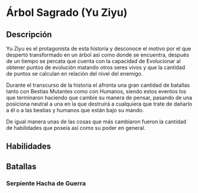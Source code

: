 # Árbol Sagrado (Yu Ziyu)
## Descripción
Yu Ziyu es el protagonista de esta historia y desconoce el motivo por el que despertó transformado en un árbol  así como donde se encuentra, después de un tiempo se percata que cuenta con la capacidad de Evolucionar al obtener puntos de evolución matando otros seres vivos y que la cantidad de puntos se calculan en relación del nivel del enemigo.

Durante el transcurso de la historia el afronta una gran cantidad de batallas tanto con Bestias Mutantes como con Humanos, siendo estos eventos los que terminaron haciendo que cambie su manera de pensar, pasando de una posiciona neutral a una en la que destruirá a cualquiera que trate de dañarlo a él o a las bestias y humanos que están bajo su mando.

De igual manera unas de las cosas que más cambiaron fueron la cantidad de habilidades que poseía así como su poder en general.
## Habilidades
### 
## Batallas
### Serpiente Hacha de Guerra